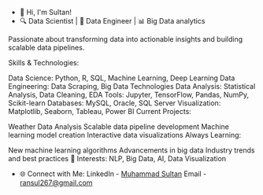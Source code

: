 - 👋 Hi, I'm Sultan!
- 🔍 Data Scientist | 🔧 Data Engineer | 📊 Big Data analytics

Passionate about transforming data into actionable insights and building scalable data pipelines.

Skills & Technologies:

Data Science: Python, R, SQL, Machine Learning, Deep Learning
Data Engineering: Data Scraping, Big Data Technologies
Data Analysis: Statistical Analysis, Data Cleaning, EDA
Tools: Jupyter, TensorFlow, Pandas, NumPy, Scikit-learn
Databases: MySQL, Oracle, SQL Server
Visualization: Matplotlib, Seaborn, Tableau, Power BI
Current Projects:

Weather Data Analysis
Scalable data pipeline development
Machine learning model creation
Interactive data visualizations
Always Learning:

New machine learning algorithms
Advancements in big data
Industry trends and best practices
🌟 Interests: NLP, Big Data, AI, Data Visualization
- 🌐 Connect with Me:
LinkedIn - [Muhammad Sultan](https://www.linkedin.com/in/muhammad-sultan-2a7669304?utm_source=share&utm_campaign=share_via&utm_content=profile&utm_medium=android_app)
Email - ransul267@gmail.com
